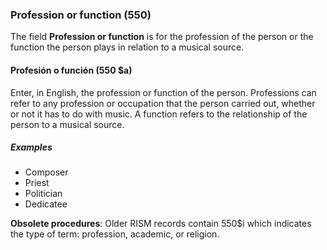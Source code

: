 ### Profession or function (550)

The field **Profession or function** is for the profession of the person or the function the person plays in relation to a musical source.

#### Profesión o función (550 $a)

Enter, in English, the profession or function of the person. Professions can refer to any profession or occupation that the person carried out, whether or not it has to do with music. A function refers to the relationship of the person to a musical source.

##### Examples
- Composer
- Priest
- Politician
- Dedicatee

**Obsolete procedures**: Older RISM records contain 550$i which indicates the type of term: profession, academic, or religion.

